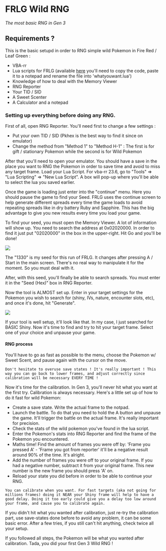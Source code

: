 # FRLG Wild RNG
_The most basic RNG in Gen 3_

## Requirements ?
This is the basic setupd in order to RNG simple wild Pokemon in Fire Red / Leaf Green :
- VBA-rr
- Lua scripts for FRLG (available [here](https://projectpokemon.org/home/forums/topic/15187-gen-3-lua-scripts/?tab=comments#comment-127239) you'll need to copy the code, paste it to a notepad and rename the file into 'whatyouwant.lua')
- Knowledge of how to deal with the Memory Viewer
- RNG Reporter
- Your TID / SID
- A Sweet Scenter
- A Calculator and a notepad

### Setting up everything before doing any RNG.

First of all, open RNG Reporter. You'll need first to change a few settings :
- Put your own TID / SID (Pkhex is the best way to find it since on emulator)
- Change the method from "Method 1" to "Method H-1" : The first is for gift / stationary Pokemon while the second is for Wild Pokemon

After that you'll need to open your emulator. You should have a save in the place you want to RNG the Pokemon in order to save time and avoid to miss any target frame. Load your Lua Script.  For vba-rr 23.6, go to "Tools" => "Lua Scripting" => "New Lua Script".  A box will pop-up where you'll be able to select the lua you saved earlier.

Once the game is loading just enter into the "continue" menu. Here you should pause the game to find your Seed. FRLG uses the continue screen to help generate different spreads every time the game loads to avoid repeating spreads like in dry battery Ruby and Sapphire. This has the big advantage to give you new results every time you load your game.

To find your seed, you must open the Memory Viewer. A lot of information will show up. You need to search the address at 0x02020000. In order to find it just put "02020000" in the box in the upper-right. Hit Go and you'll be done!

![](https://i.imgur.com/Vk4zYMm.png)

The "1330" is my seed for this run of FRLG. It changes after pressing A / Start in the main screen. There's no real way to manipulate it for the moment. So you must deal with it.

After, with this seed, you'll finally be able to search spreads. You must enter it in the "Seed (Hex)" box in RNG Reporter.

Now the tool is ALMOST set up. Enter in your target settings for the Pokemon you wish to search for (shiny, IVs, nature, encounter slots, etc), and once it's done, hit "Generate".

![](https://i.imgur.com/LiBe4F2.png)

If your tool is well setup, it'll look like that. In my case, I just searched for BASIC Shiny. Now it's time to find and try to hit your target frame. Select one of your choice and unpause your game.

#### RNG process 

You'll have to go as fast as possible to the menu, choose the Pokemon w/ Sweet Scent, and pause again with the cursor on the move.
```
Don't hesitate to overuse save states ! It's really important ! This way you can go back to lower frames, and adjust correctly since calibration will be necessary EVERY TIME !
```
Now it's time for the calibration. In Gen 3, you'll never hit what you want at the first try. Calibration is always necessary. Here's a little set up of how to do it fast for wild Pokemon:
- Create a save state. Write the actual frame to the notpad.
- Launch the battle. To do that you need to hold the A button and unpause the game. It'll trigger the battle on the actual frame. It's really important for precision.
- Check the stats of the wild pokemon you've found in the lua script.
- Enter the Pokemon's stats into RNG Reporter and find the frame of the Pokemon you encountered.
- Maths time!  Find the amount of frames you were off by: 'Frame you pressed A' - 'Frame you got from reporter' it'll be a negative result around 90% of the time. It's alright.
- Add the number of frames you were off to your original frame.  If you had a negative number, subtract it from your original frame.  This new number is the new frame you should press 'A' on.
- Reload your state you did before in order to be able to continue your RNG.
```
You can calibrate when you want. For fast targets (aka not going for millions frames) doing it NEAR your Shiny frame will help to have a good delay. Doing it too early could give you a delay too low around your frame, and cause you to calibrate again.
```
If you didn't hit what you wanted after calibration, just re-try the calibration part, use save-states done before to avoid any problem, it can be some basic error. After a few tries, if you still can't hit anything, check twice all your setup.

If you followed all steps, the Pokemon will be what you wanted after calibration. Tada, you did your first Gen 3 Wild RNG !
